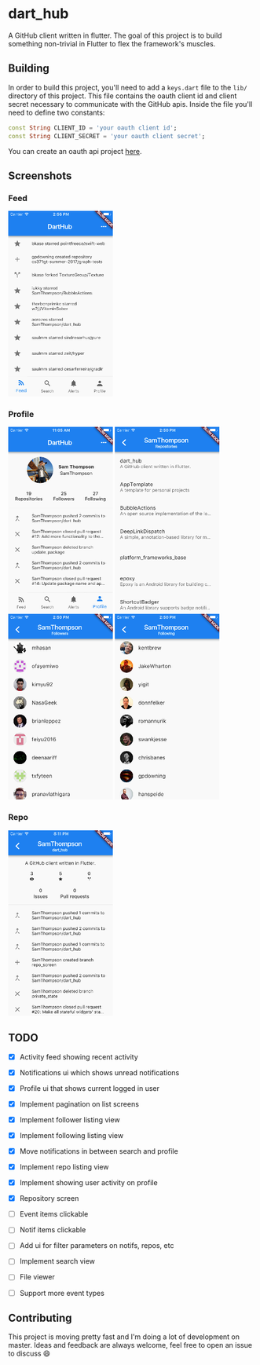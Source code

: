 # dart_hub

A GitHub client written in flutter. The goal of this project is to build something non-trivial in Flutter to flex the framework's muscles.

## Building

In order to build this project, you'll need to add a `keys.dart` file to the `lib/` directory of this project.
This file contains the oauth client id and client secret necessary to communicate with the GitHub apis.
Inside the file you'll need to define two constants:
```dart
const String CLIENT_ID = 'your oauth client id';
const String CLIENT_SECRET = 'your oauth client secret';
```
You can create an oauth api project [here](https://github.com/settings/applications/new).


## Screenshots

### Feed
![Activity feed](screenshots/feed.png) 

### Profile
![Profile](screenshots/profile.png) ![Repositories](screenshots/repos.png) ![Followers](screenshots/followers.png) ![Following](screenshots/following.png)

### Repo
![Repo](screenshots/repo.png)

## TODO

- [x] Activity feed showing recent activity
- [x] Notifications ui which shows unread notifications
- [x] Profile ui that shows current logged in user
- [x] Implement pagination on list screens
- [x] Implement follower listing view
- [x] Implement following listing view
- [x] Move notifications in between search and profile
- [x] Implement repo listing view
- [x] Implement showing user activity on profile
- [x] Repository screen
- [ ] Event items clickable
- [ ] Notif items clickable
- [ ] Add ui for filter parameters on notifs, repos, etc
- [ ] Implement search view
- [ ] File viewer
- [ ] Support more event types


## Contributing

This project is moving pretty fast and I'm doing a lot of development on master. Ideas and feedback are always welcome, feel free to open an issue to discuss 😄
